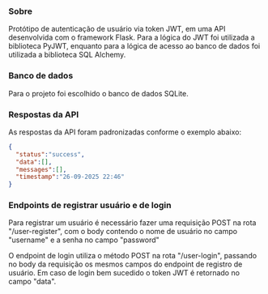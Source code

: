 ### Sobre
Protótipo de autenticação de usuário via token JWT, em uma API desenvolvida com o framework Flask. Para a lógica do JWT foi utilizada a biblioteca PyJWT, enquanto para a lógica de acesso ao banco de dados foi utilizada a biblioteca SQL Alchemy.

### Banco de dados
Para o projeto foi escolhido o banco de dados SQLite.

### Respostas da API
As respostas da API foram padronizadas conforme o exemplo abaixo:

```json
{
  "status":"success",
  "data":[],
  "messages":[],
  "timestamp":"26-09-2025 22:46"
}
```

### Endpoints de registrar usuário e de login
Para registrar um usuário é necessário fazer uma requisição POST na rota "/user-register", com o body contendo o nome de usuário no campo "username" e a senha no campo "password"

O endpoint de login utiliza o método POST na rota "/user-login", passando no body da requisição os mesmos campos do endpoint de registro de usuário. Em caso de login bem sucedido o token JWT é retornado no campo "data".
